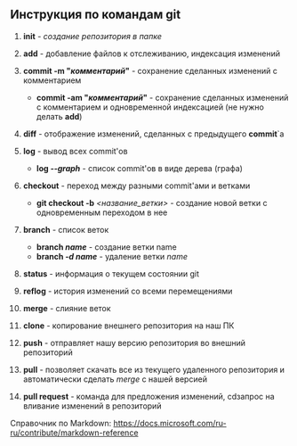## Инструкция по командам git

1. **init** - *создание репозитория в папке*
2. **add** - добавление файлов к отслеживанию, индексация изменений
3. **commit -m "_комментарий_"** - сохранение сделанных изменений с комментарием
   *  **commit -am "_комментарий_"** - сохранение сделанных изменений с комментарием и одновременной индексацией (не нужно делать **add**)
4. **diff** - отображение изменений, сделанных с предыдущего **commit**`а
5. **log** - вывод всех commit'ов
   + **log _--graph_** - список commit'ов в виде дерева (графа)
6. **checkout** - переход между разными commit'ами и ветками
   + **git checkout -b** _<название_ветки>_ - создание новой ветки с одновременным переходом в нее
7. **branch** - список веток
   * **branch _name_** - создание ветки name
   * **branch _-d name_** - удаление ветки *name*

8. **status** - информация о текущем состоянии git
9. **reflog** - история изменений со всеми перемещениями
10. **merge** - слияние веток
11. **clone** - копирование внешнего репозитория на наш ПК
12. **push** - отправляет нашу версию репозитория во внешний репозиторий
13. **pull** - позволяет скачать все из текущего удаленного репозитория и автоматически сделать *merge* с нашей версией
14. **pull request** - команда для предложения изменений, cdзапрос на вливание изменений в репозиторий

Справочник по Markdown:
https://docs.microsoft.com/ru-ru/contribute/markdown-reference
